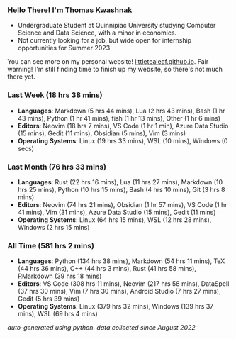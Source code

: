 
### Hello There! I'm Thomas Kwashnak

- Undergraduate Student at Quinnipiac University studying Computer Science and Data Science, with a minor in economics.
- Not currently looking for a job, but wide open for internship opportunities for Summer 2023

You can see more on my personal website! [littletealeaf.github.io](https://littletealeaf.github.io). Fair warning! I'm still finding time to finish up my website, so there's not much there yet.

### Last Week (18 hrs 38 mins)
- **Languages**: Markdown (5 hrs 44 mins), Lua (2 hrs 43 mins), Bash (1 hr 43 mins), Python (1 hr 41 mins), fish (1 hr 13 mins), Other (1 hr 6 mins)
- **Editors**: Neovim (18 hrs 7 mins), VS Code (1 hr 1 min), Azure Data Studio (15 mins), Gedit (11 mins), Obsidian (5 mins), Vim (3 mins)
- **Operating Systems**: Linux (19 hrs 33 mins), WSL (10 mins), Windows (0 secs)
    
### Last Month (76 hrs 33 mins)
- **Languages**: Rust (22 hrs 16 mins), Lua (11 hrs 27 mins), Markdown (10 hrs 25 mins), Python (10 hrs 15 mins), Bash (4 hrs 10 mins), Git (3 hrs 8 mins)
- **Editors**: Neovim (74 hrs 21 mins), Obsidian (1 hr 57 mins), VS Code (1 hr 41 mins), Vim (31 mins), Azure Data Studio (15 mins), Gedit (11 mins)
- **Operating Systems**: Linux (64 hrs 15 mins), WSL (12 hrs 28 mins), Windows (2 hrs 15 mins)
    
### All Time (581 hrs 2 mins)
- **Languages**: Python (134 hrs 38 mins), Markdown (54 hrs 11 mins), TeX (44 hrs 36 mins), C++ (44 hrs 3 mins), Rust (41 hrs 58 mins), RMarkdown (39 hrs 18 mins)
- **Editors**: VS Code (308 hrs 11 mins), Neovim (217 hrs 58 mins), DataSpell (37 hrs 30 mins), Vim (7 hrs 30 mins), Android Studio (7 hrs 27 mins), Gedit (5 hrs 39 mins)
- **Operating Systems**: Linux (379 hrs 32 mins), Windows (139 hrs 37 mins), WSL (69 hrs 4 mins)
    

*auto-generated using python. data collected since August 2022*
